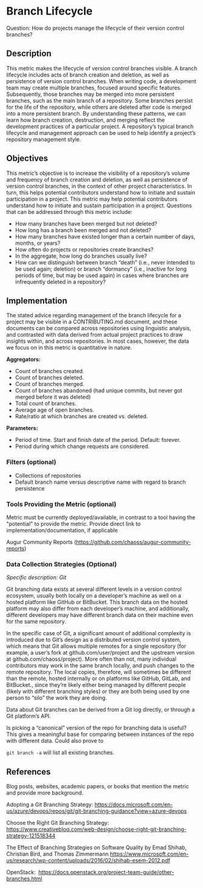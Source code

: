 # Branch Lifecycle

Question:  How do projects manage the lifecycle of their version control branches?

## Description
This metric makes the lifecycle of version control branches visible. A branch lifecycle includes acts of branch creation and deletion, as well as persistence of version control branches. When writing code, a development team may create multiple branches, focused around specific features. Subsequently, those branches may be merged into more persistent branches, such as the main branch of a repository. Some branches persist for the life of the repository, while others are deleted after code is merged into a more persistent branch.  By understanding these patterns, we can learn how branch creation, destruction, and merging reflect the development practices of a particular project.  A repository’s typical branch lifecycle and management approach can be used to help identify a project’s repository management style.

## Objectives
This metric’s objective is to increase the visibility of a repository’s volume and frequency of branch creation and deletion, as well as persistence of version control branches, in the context of other project characteristics. In turn, this helps potential contributors understand how to initiate and sustain participation in a project. This metric may help  potential contributors understand how to initiate and sustain participation in a project. Questions that can be addressed through this metric include:
- How many branches have been merged but not deleted?
- How long has a branch been merged and not deleted?
- How many branches have existed longer than a certain number of days, months, or years?
- How often do projects or repositories create branches?
- In the aggregate, how long do branches usually live?
- How can we distinguish between branch “death” (i.e., never intended to be used again; deletion) or branch “dormancy” (i.e., inactive for long periods of time, but may be used again) in cases where branches are infrequently deleted in a repository?

## Implementation
The stated advice regarding management of the branch lifecycle  for a project may be visible in a CONTRIBUTING.md document, and these documents can be compared across repositories using linguistic analysis, and contrasted with data derived from actual project practices to draw insights within, and across repositories. In most cases, however, the data we focus on in this metric is quantitative in nature.

**Aggregators:**
- Count of branches created.
- Count of branches deleted.
- Count of branches merged.
- Count of branches abandoned (had unique commits, but never got merged before it was deleted)
- Total count of branches.
- Average age of open branches.
- Rate/ratio at which branches are created vs. deleted.


**Parameters:**
- Period of time. Start and finish date of the period. Default: forever.
- Period during which change requests are considered.



### Filters (optional)
- Collections of repositories
- Default branch name versus descriptive name with regard to branch persistence

### Tools Providing the Metric (optional)
Metric must be currently deployed/available, in contrast to a tool having the "potential" to provide the metric. Provide direct link to implementation/documentation, if applicable

Augur Community Reports (https://github.com/chaoss/augur-community-reports)

### Data Collection Strategies (Optional)

*Specific description: Git*

Git branching data exists at several different levels in a version control ecosystem, usually both locally on a developer’s machine as well on a hosted platform like GitHub or BitBucket. This branch data on the hosted platform may also differ from each developer’s machine, and additionally, different developers may have different branch data on their machine even for the same repository.

In the specific case of Git, a significant amount of additional complexity is introduced due to Git’s design as a distributed version control system, which means that Git allows multiple remotes for a single repository (for example, a user’s fork at github.com/user/project and the upstream version at github.com/chaoss/project). More often than not, many individual contributors may work in the same branch locally, and push changes to the remote repository. The local copies, therefore, will sometimes be different than the remote, hosted internally or on platforms like GitHub, GitLab, and BitBucket., since they’re likely either being managed by different people (likely with different branching styles) or they are both being used by one person to “silo” the work they are doing.

Data about Git branches can be derived from a Git log directly, or through a Git platform’s API.

Is picking a “canonical” version of the repo for branching data is useful? This gives a meaningful base for comparing between instances of the repo with different data. Could also prove to

`git branch -a` will list all existing branches.


## References
Blog posts, websites, academic papers, or books that mention the metric and provide more background.

Adopting a Git Branching Strategy: https://docs.microsoft.com/en-us/azure/devops/repos/git/git-branching-guidance?view=azure-devops

Choose the Right Git Branching Strategy: https://www.creativebloq.com/web-design/choose-right-git-branching-strategy-121518344      

The Effect of Branching Strategies on Software Quality  by Emad Shihab, Christian Bird, and Thomas Zimmermann
https://www.microsoft.com/en-us/research/wp-content/uploads/2016/02/shihab-esem-2012.pdf

OpenStack: 
https://docs.openstack.org/project-team-guide/other-branches.html
